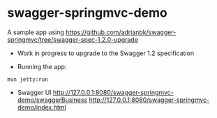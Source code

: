 swagger-springmvc-demo
======================

A sample app using https://github.com/adrianbk/swagger-springmvc/tree/swagger-spec-1.2.0-upgrade

- Work in progress to upgrade to the Swagger 1.2  specification

- Running the app:

```mvn jetty:run```

- Swagger UI
http://127.0.0.1:8080/swagger-springmvc-demo/swaggerBusiness
http://127.0.0.1:8080/swagger-springmvc-demo/index.html

